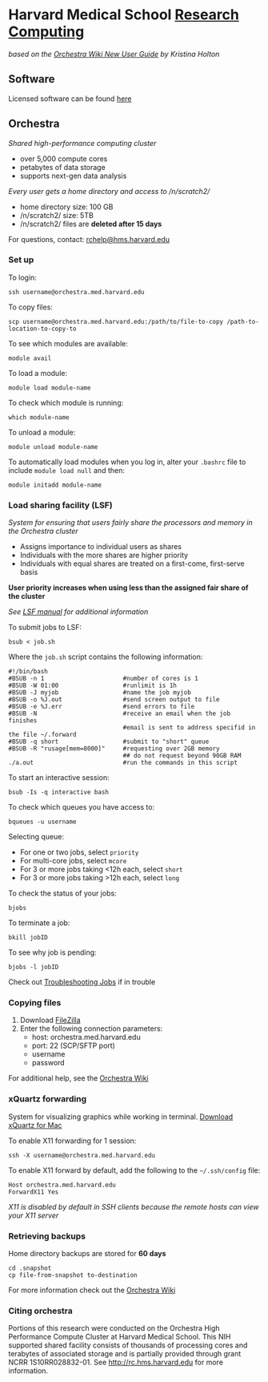 # Harvard Medical School [Research Computing](https://rc.hms.harvard.edu/#)
*based on the [Orchestra Wiki New User Guide](https://wiki.med.harvard.edu/Orchestra/NewUserGuide) by Kristina Holton*

## Software

Licensed software can be found [here](https://wiki.med.harvard.edu/Software/)

## Orchestra 
*Shared high-performance computing cluster*

* over 5,000 compute cores
* petabytes of data storage
* supports next-gen data analysis

*Every user gets a home directory and access to /n/scratch2/*

* home directory size: 100 GB
* /n/scratch2/ size: 5TB
* /n/scratch2/ files are **deleted after 15 days**

For questions, contact: <rchelp@hms.harvard.edu>

### Set up


To login: 

	ssh username@orchestra.med.harvard.edu

To copy files: 

	scp username@orchestra.med.harvard.edu:/path/to/file-to-copy /path-to-location-to-copy-to

To see which modules are available:

	module avail
	
To load a module: 

	module load module-name
	
To check which module is running:

	which module-name
	
To unload a module: 

	module unload module-name
	
To automatically load modules when you log in, alter your `.bashrc` file to include `module load null` and then: 

	module initadd module-name
	
### Load sharing facility (LSF)
*System for ensuring that users fairly share the processors and memory in the Orchestra cluster*

* Assigns importance to individual users as shares
* Individuals with the more shares are higher priority
* Individuals with equal shares are treated on a first-come, first-serve basis

**User priority increases when using less than the assigned fair share of the cluster**

*See [LSF manual](https://wiki.med.harvard.edu/doc/lsf/admin/fairshare.html) for additional information*


To submit jobs to LSF: 

	bsub < job.sh
	
Where the `job.sh` script contains the following information: 

	#!/bin/bash
	#BSUB -n 1						#number of cores is 1
	#BSUB -W 01:00					#runlimit is 1h
	#BSUB -J myjob					#name the job myjob
	#BSUB -o %J.out					#send screen output to file
	#BSUB -e %J.err					#send errors to file
	#BSUB -N						#receive an email when the job finishes
									#email is sent to address specifid in the file ~/.forward
	#BSUB -q short					#submit to "short" queue
	#BSUB -R "rusage[mem=8000]"		#requesting over 2GB memory
									## do not request beyond 90GB RAM
	./a.out							#run the commands in this script
	
To start an interactive session: 

	bsub -Is -q interactive bash

To check which queues you have access to: 

	bqueues -u username

Selecting queue: 

* For one or two jobs, select `priority`
* For multi-core jobs, select `mcore`
* For 3 or more jobs taking <12h each, select `short`
* For 3 or more jobs taking >12h each, select `long`

To check the status of your jobs:

	bjobs

To terminate a job: 

	bkill jobID

To see why job is pending: 

	bjobs -l jobID
	
Check out [Troubleshooting Jobs](https://wiki.med.harvard.edu/Orchestra/TroubleshootingLSFJobs) if in trouble


### Copying files

1. Download [FileZilla](http://filezilla-project.org/)
2. Enter the following connection parameters: 
	* host: orchestra.med.harvard.edu
	* port: 22 (SCP/SFTP port)
	* username
	* password

	
For additional help, see the [Orchestra Wiki](https://wiki.med.harvard.edu/Orchestra/NewUserGuide)

### xQuartz forwarding
System for visualizing graphics while working in terminal.
[Download xQuartz for Mac](https://www.xquartz.org/)

To enable X11 forwarding for 1 session: 

	ssh -X username@orchestra.med.harvard.edu
	
To enable X11 forward by default, add the following to the `~/.ssh/config` file: 

	Host orchestra.med.harvard.edu
	ForwardX11 Yes
	


*X11 is disabled by default in SSH clients because the remote hosts can view your X11 server*

### Retrieving backups 
Home directory backups are stored for **60 days**

	cd .snapshot
	cp file-from-snapshot to-destination


For more information check out the [Orchestra Wiki](https://wiki.med.harvard.edu/Orchestra/WebHome)

### Citing orchestra

Portions of this research were conducted on the Orchestra High Performance Compute Cluster at Harvard Medical School. This NIH supported shared facility consists of thousands of processing cores and terabytes of associated storage and is partially provided through grant NCRR 1S10RR028832-01. See <http://rc.hms.harvard.edu> for more information.
